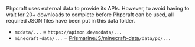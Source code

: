Phpcraft uses external data to provide its APIs. However, to avoid having to wait for 20+ downloads to complete before Phpcraft can be used, all required JSON files have been put in this data folder.

- `mcdata/...` = `https://apimon.de/mcdata/...`
- `minecraft-data/...` = [PrismarineJS/minecraft-data](https://github.com/PrismarineJS/minecraft-data)`/data/pc/...`
